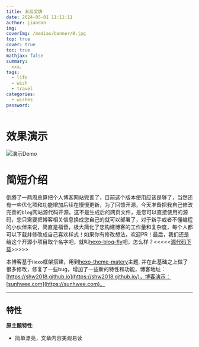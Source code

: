 ```yaml
---
title: 五岳奖牌
date: 2024-05-01 11:11:11
author: jiandan
img: 
coverImg: /medias/banner/0.jpg
top: true
cover: true
toc: true
mathjax: false
summary: 
  xxx。
tags:
  - life
  - wish
  - travel
categories:
  - wishes
password:
---
```


# 效果演示
![演示Demo](https://raw.githubusercontent.com/shw2018/cdn/master/blog_files/img/Blog-Open-Source/blog-demo1.gif)

# 简短介绍

倒腾了一两周总算把个人博客网站完善了，目前这个版本使用应该是够了，当然还有一些优化项和功能增加后续在慢慢更新，为了回馈开源，今天准备把我自己修改完善的`blog`网站源代码开源。这不是生成后的网页文件，是您可以直接使用的源码，您只需要把博客相关信息换成您自己的就可以部署了，对于新手或者不懂编程的小伙伴来说，简直是福音，极大简化了您构建博客的工作量和复杂度，每个人都可以下载并修改成自己喜欢样式！如果你有修改想法，欢迎PR！最后，我们还是给这个开源小项目取个名字吧，就叫[hexo-blog-fly](https://github.com/shw2018/hexo-blog-fly.git)吧，怎么样？<<<<<[源代码下载](https://github.com/shw2018/hexo-blog-fly)>>>>>

本博客基于`Hexo`框架搭建，用到[hexo-theme-matery](https://github.com/shw2018/hexo-theme-matery)主题, 并在此基础之上做了很多修改，修复了一些bug，增加了一些新的特性和功能，博客地址：[https://shw2018.github.io](https://shw2018.github.io/)，博客演示：[sunhwee.com](https://sunhwee.com)。

---

## 特性

**原主题特性**:

- 简单漂亮，文章内容美观易读